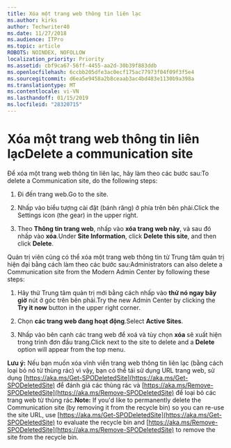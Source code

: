 ```yaml
---
title: Xóa một trang web thông tin liên lạc
ms.author: kirks
author: Techwriter40
ms.date: 11/27/2018
ms.audience: ITPro
ms.topic: article
ROBOTS: NOINDEX, NOFOLLOW
localization_priority: Priority
ms.assetid: cbf9ca67-56ff-4455-aa2d-30b39f883ddb
ms.openlocfilehash: 6ccbb205dfe3ac0ecf175ac77973f04f09f3f5e4
ms.sourcegitcommit: d6ea5e9458a2b8ceaab3ac4bd483e1130b9a398a
ms.translationtype: MT
ms.contentlocale: vi-VN
ms.lasthandoff: 01/15/2019
ms.locfileid: "28320715"
---
```

# <a name="delete-a-communication-site"></a><span data-ttu-id="4326e-102">Xóa một trang web thông tin liên lạc</span><span class="sxs-lookup"><span data-stu-id="4326e-102">Delete a communication site</span></span>

<span data-ttu-id="4326e-103">Để xóa một trang web thông tin liên lạc, hãy làm theo các bước sau:</span><span class="sxs-lookup"><span data-stu-id="4326e-103">To delete a Communication site, do the following steps:</span></span> 
  
1. <span data-ttu-id="4326e-104">Đi đến trang web.</span><span class="sxs-lookup"><span data-stu-id="4326e-104">Go to the site.</span></span> 
  
2. <span data-ttu-id="4326e-105">Nhấp vào biểu tượng cài đặt (bánh răng) ở phía trên bên phải.</span><span class="sxs-lookup"><span data-stu-id="4326e-105">Click the Settings icon (the gear) in the upper right.</span></span> 
  
3. <span data-ttu-id="4326e-106">Theo **Thông tin trang web**, nhấp vào **xóa trang web này**, và sau đó nhấp vào **xóa**.</span><span class="sxs-lookup"><span data-stu-id="4326e-106">Under **Site Information**, click **Delete this site**, and then click **Delete**.</span></span> 
  
<span data-ttu-id="4326e-107">Quản trị viên cũng có thể xóa một trang web thông tin từ Trung tâm quản trị hiện đại bằng cách làm theo các bước sau:</span><span class="sxs-lookup"><span data-stu-id="4326e-107">Administrators can also delete a Communication site from the Modern Admin Center by following these steps:</span></span> 
  
1. <span data-ttu-id="4326e-108">Hãy thử Trung tâm quản trị mới bằng cách nhấp vào **thử nó ngay bây giờ** nút ở góc trên bên phải.</span><span class="sxs-lookup"><span data-stu-id="4326e-108">Try the new Admin Center by clicking the **Try it now** button in the upper right corner.</span></span> 
  
2. <span data-ttu-id="4326e-109">Chọn **các trang web đang hoạt động**.</span><span class="sxs-lookup"><span data-stu-id="4326e-109">Select **Active Sites**.</span></span> 
  
3. <span data-ttu-id="4326e-110">Nhấp vào bên cạnh các trang web để xoá và tùy chọn **xóa** sẽ xuất hiện trong trình đơn đầu trang.</span><span class="sxs-lookup"><span data-stu-id="4326e-110">Click next to the site to delete and a **Delete** option will appear from the top menu.</span></span> 
  
 <span data-ttu-id="4326e-111">**Lưu ý:** Nếu bạn muốn xóa vĩnh viễn trang web thông tin liên lạc (bằng cách loại bỏ nó từ thùng rác) vì vậy, bạn có thể tái sử dụng URL trang web, sử dụng [https://aka.ms/Get-SPODeletedSite](https://aka.ms/Get-SPODeletedSite) để đánh giá các thùng rác và [https://aka.ms/Remove-SPODeletedSite](https://aka.ms/Remove-SPODeletedSite) để loại bỏ các trang web từ thùng rác.</span><span class="sxs-lookup"><span data-stu-id="4326e-111">**Note:** If you'd like to permanently delete the Communication site (by removing it from the recycle bin) so you can re-use the site URL, use [https://aka.ms/Get-SPODeletedSite](https://aka.ms/Get-SPODeletedSite) to evaluate the recycle bin and [https://aka.ms/Remove-SPODeletedSite](https://aka.ms/Remove-SPODeletedSite) to remove the site from the recycle bin.</span></span> 
  

